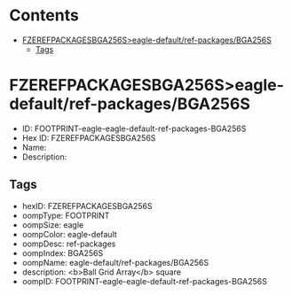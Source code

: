



Contents
========

* [FZEREFPACKAGESBGA256S>eagle-default/ref-packages/BGA256S](#fzerefpackagesbga256seagle-defaultref-packagesbga256s)
	* [Tags](#tags)

# FZEREFPACKAGESBGA256S>eagle-default/ref-packages/BGA256S

- ID: FOOTPRINT-eagle-eagle-default-ref-packages-BGA256S
- Hex ID: FZEREFPACKAGESBGA256S
- Name: 
- Description: 

## Tags

- hexID: FZEREFPACKAGESBGA256S
- oompType: FOOTPRINT
- oompSize: eagle
- oompColor: eagle-default
- oompDesc: ref-packages
- oompIndex: BGA256S
- oompName: eagle-default/ref-packages/BGA256S
- description: &lt;b&gt;Ball Grid Array&lt;/b&gt; square
- oompID: FOOTPRINT-eagle-eagle-default-ref-packages-BGA256S
